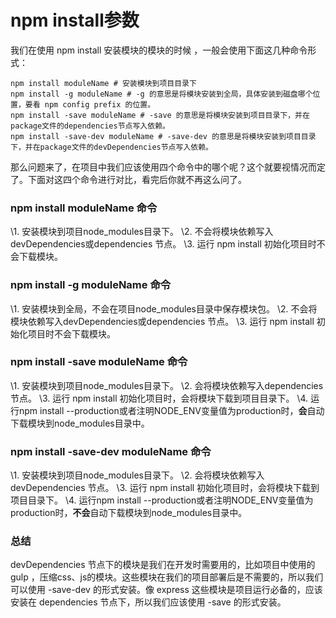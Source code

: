 # npm install参数

我们在使用 npm install 安装模块的模块的时候 ，一般会使用下面这几种命令形式：

```shell
npm install moduleName # 安装模块到项目目录下 
npm install -g moduleName # -g 的意思是将模块安装到全局，具体安装到磁盘哪个位置，要看 npm config prefix 的位置。 
npm install -save moduleName # -save 的意思是将模块安装到项目目录下，并在package文件的dependencies节点写入依赖。 
npm install -save-dev moduleName # -save-dev 的意思是将模块安装到项目目录下，并在package文件的devDependencies节点写入依赖。
```

那么问题来了，在项目中我们应该使用四个命令中的哪个呢？这个就要视情况而定了。下面对这四个命令进行对比，看完后你就不再这么问了。

### npm install moduleName 命令

\1. 安装模块到项目node_modules目录下。
\2. 不会将模块依赖写入devDependencies或dependencies 节点。
\3. 运行 npm install 初始化项目时不会下载模块。

### npm install -g moduleName 命令

\1. 安装模块到全局，不会在项目node_modules目录中保存模块包。
\2. 不会将模块依赖写入devDependencies或dependencies 节点。
\3. 运行 npm install 初始化项目时不会下载模块。

### npm install -save moduleName 命令

\1. 安装模块到项目node_modules目录下。
\2. 会将模块依赖写入dependencies 节点。
\3. 运行 npm install 初始化项目时，会将模块下载到项目目录下。
\4. 运行npm install --production或者注明NODE_ENV变量值为production时，**会**自动下载模块到node_modules目录中。

### npm install -save-dev moduleName 命令

\1. 安装模块到项目node_modules目录下。
\2. 会将模块依赖写入devDependencies 节点。
\3. 运行 npm install 初始化项目时，会将模块下载到项目目录下。
\4. 运行npm install --production或者注明NODE_ENV变量值为production时，**不会**自动下载模块到node_modules目录中。

### 总结

devDependencies 节点下的模块是我们在开发时需要用的，比如项目中使用的 gulp ，压缩css、js的模块。这些模块在我们的项目部署后是不需要的，所以我们可以使用 -save-dev 的形式安装。像 express 这些模块是项目运行必备的，应该安装在 dependencies 节点下，所以我们应该使用 -save 的形式安装。